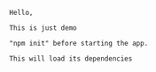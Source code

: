     Hello,

    This is just demo

    "npm init" before starting the app.

    This will load its dependencies 
